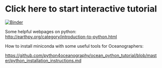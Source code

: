 
# Click here to start interactive tutorial

[![Binder](https://binder.pangeo.io/badge_logo.svg)](https://binder.pangeo.io/v2/gh/cgentemann/cloud_science/tree/master/PICES)

Some helpful webpages on python:
http://earthpy.org/category/introduction-to-python.html

How to install miniconda with some useful tools for Oceanographers:

https://github.com/python4oceanography/ocean_python_tutorial/blob/master/python_installation_instructions.md


